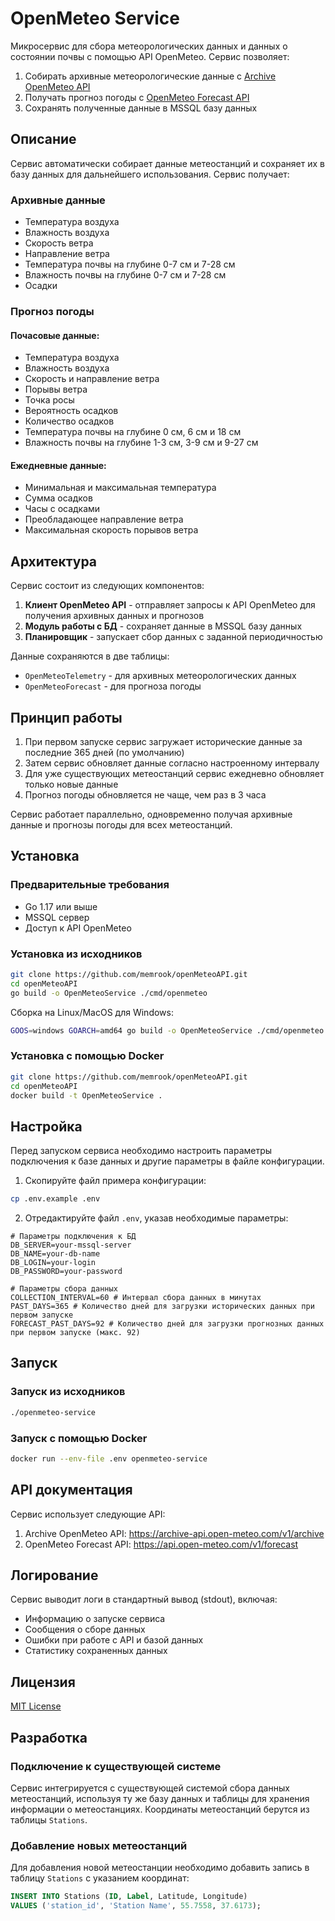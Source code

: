 # OpenMeteo Service

Микросервис для сбора метеорологических данных и данных о состоянии почвы с помощью API OpenMeteo. Сервис позволяет:

1. Собирать архивные метеорологические данные с [Archive OpenMeteo API](https://archive-api.open-meteo.com/v1/archive)
2. Получать прогноз погоды с [OpenMeteo Forecast API](https://api.open-meteo.com/v1/forecast)
3. Сохранять полученные данные в MSSQL базу данных

## Описание

Сервис автоматически собирает данные метеостанций и сохраняет их в базу данных для дальнейшего использования. Сервис получает:

### Архивные данные

- Температура воздуха
- Влажность воздуха
- Скорость ветра
- Направление ветра
- Температура почвы на глубине 0-7 см и 7-28 см
- Влажность почвы на глубине 0-7 см и 7-28 см
- Осадки

### Прогноз погоды

#### Почасовые данные:
- Температура воздуха
- Влажность воздуха
- Скорость и направление ветра
- Порывы ветра
- Точка росы
- Вероятность осадков
- Количество осадков
- Температура почвы на глубине 0 см, 6 см и 18 см
- Влажность почвы на глубине 1-3 см, 3-9 см и 9-27 см

#### Ежедневные данные:
- Минимальная и максимальная температура
- Сумма осадков
- Часы с осадками
- Преобладающее направление ветра
- Максимальная скорость порывов ветра

## Архитектура

Сервис состоит из следующих компонентов:

1. **Клиент OpenMeteo API** - отправляет запросы к API OpenMeteo для получения архивных данных и прогнозов
2. **Модуль работы с БД** - сохраняет данные в MSSQL базу данных
3. **Планировщик** - запускает сбор данных с заданной периодичностью

Данные сохраняются в две таблицы:
- `OpenMeteoTelemetry` - для архивных метеорологических данных
- `OpenMeteoForecast` - для прогноза погоды

## Принцип работы

1. При первом запуске сервис загружает исторические данные за последние 365 дней (по умолчанию)
2. Затем сервис обновляет данные согласно настроенному интервалу
3. Для уже существующих метеостанций сервис ежедневно обновляет только новые данные
4. Прогноз погоды обновляется не чаще, чем раз в 3 часа

Сервис работает параллельно, одновременно получая архивные данные и прогнозы погоды для всех метеостанций.

## Установка

### Предварительные требования

- Go 1.17 или выше
- MSSQL сервер
- Доступ к API OpenMeteo

### Установка из исходников

```bash
git clone https://github.com/memrook/openMeteoAPI.git
cd openMeteoAPI
go build -o OpenMeteoService ./cmd/openmeteo
```

Сборка на Linux/MacOS для Windows:
```bash
GOOS=windows GOARCH=amd64 go build -o OpenMeteoService ./cmd/openmeteo
```

### Установка с помощью Docker

```bash
git clone https://github.com/memrook/openMeteoAPI.git
cd openMeteoAPI
docker build -t OpenMeteoService .
```

## Настройка

Перед запуском сервиса необходимо настроить параметры подключения к базе данных и другие параметры в файле конфигурации.

1. Скопируйте файл примера конфигурации:

```bash
cp .env.example .env
```

2. Отредактируйте файл `.env`, указав необходимые параметры:

```
# Параметры подключения к БД
DB_SERVER=your-mssql-server
DB_NAME=your-db-name
DB_LOGIN=your-login
DB_PASSWORD=your-password

# Параметры сбора данных
COLLECTION_INTERVAL=60 # Интервал сбора данных в минутах
PAST_DAYS=365 # Количество дней для загрузки исторических данных при первом запуске
FORECAST_PAST_DAYS=92 # Количество дней для загрузки прогнозных данных при первом запуске (макс. 92)
```

## Запуск

### Запуск из исходников

```bash
./openmeteo-service
```

### Запуск с помощью Docker

```bash
docker run --env-file .env openmeteo-service
```

## API документация

Сервис использует следующие API:

1. Archive OpenMeteo API: https://archive-api.open-meteo.com/v1/archive
2. OpenMeteo Forecast API: https://api.open-meteo.com/v1/forecast

## Логирование

Сервис выводит логи в стандартный вывод (stdout), включая:

- Информацию о запуске сервиса
- Сообщения о сборе данных
- Ошибки при работе с API и базой данных
- Статистику сохраненных данных

## Лицензия

[MIT License](LICENSE)

## Разработка

### Подключение к существующей системе

Сервис интегрируется с существующей системой сбора данных метеостанций, используя ту же базу данных и таблицы для хранения информации о метеостанциях. Координаты метеостанций берутся из таблицы `Stations`.

### Добавление новых метеостанций

Для добавления новой метеостанции необходимо добавить запись в таблицу `Stations` с указанием координат:

```sql
INSERT INTO Stations (ID, Label, Latitude, Longitude) 
VALUES ('station_id', 'Station Name', 55.7558, 37.6173);
``` 